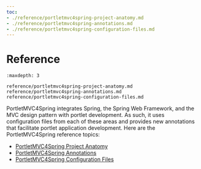 ```yaml
---
toc:
- ./reference/portletmvc4spring-project-anatomy.md
- ./reference/portletmvc4spring-annotations.md
- ./reference/portletmvc4spring-configuration-files.md
---
```

# Reference

```{toctree}
:maxdepth: 3

reference/portletmvc4spring-project-anatomy.md
reference/portletmvc4spring-annotations.md
reference/portletmvc4spring-configuration-files.md
```

PortletMVC4Spring integrates Spring, the Spring Web Framework, and the MVC design pattern with portlet development. As such, it uses configuration files from each of these areas and provides new annotations that facilitate portlet application development. Here are the PortletMVC4Spring reference topics:

* [PortletMVC4Spring Project Anatomy](./reference/portletmvc4spring-project-anatomy.md)
* [PortletMVC4Spring Annotations](./reference/portletmvc4spring-annotations.md)
* [PortletMVC4Spring Configuration Files](./reference/portletmvc4spring-configuration-files.md)